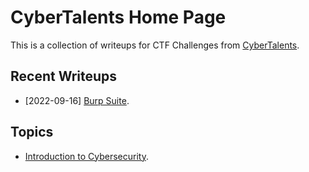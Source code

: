 # CyberTalents Home Page

This is a collection of writeups for CTF Challenges from [CyberTalents](https://cybertalents.com/).

## Recent Writeups

- [2022-09-16] [Burp Suite](./Introduction-to-Cybersecurity/lesson-12.md).

## Topics

- [Introduction to Cybersecurity](./Introduction-to-Cybersecurity/README.md).
